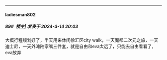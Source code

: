 ﻿
*****

####  ladiesman802  
##### 89#         楼主| 发表于 2024-3-14 20:03

大概行程规划好了，半天用来休闲徐汇区city walk，一天魔都二次元之旅，一天迪士尼，一天外滩陆家嘴三件套，就是自由和eva太远了，只能去自由看看了，eva放弃

